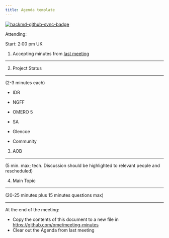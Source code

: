 ```yaml
---
title: Agenda template
---
```


[![hackmd-github-sync-badge](https://hackmd.io/FERMkKbXTsO0tzRD3PSjLg/badge)](https://hackmd.io/FERMkKbXTsO0tzRD3PSjLg)

Attending:

Start: 2:00 pm UK

1. Accepting minutes from [<u>last meeting</u>](https://github.com/ome/meeting-minutes)
---------------------------------------------------------------------------------------------

2. Project Status
-----------------

(2-3 minutes each)

-   IDR

-   NGFF

-   OMERO 5

-   SA

-   Glencoe

-   Community

3. AOB
------

(5 min. max; tech. Discussion should be highlighted to relevant people
and rescheduled)

4. Main Topic
-------------

(20-25 minutes plus 15 minutes questions max)

------

At the end of the meeting:
- Copy the contents of this document to a new file in https://github.com/ome/meeting-minutes
- Clear out the Agenda from last meeting
